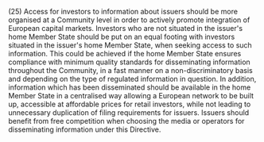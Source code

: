 (25) Access for investors to information about issuers should be more organised at a Community level in order to actively promote integration of European capital markets. Investors who are not situated in the issuer's home Member State should be put on an equal footing with investors situated in the issuer's home Member State, when seeking access to such information. This could be achieved if the home Member State ensures compliance with minimum quality standards for disseminating information throughout the Community, in a fast manner on a non-discriminatory basis and depending on the type of regulated information in question. In addition, information which has been disseminated should be available in the home Member State in a centralised way allowing a European network to be built up, accessible at affordable prices for retail investors, while not leading to unnecessary duplication of filing requirements for issuers. Issuers should benefit from free competition when choosing the media or operators for disseminating information under this Directive.